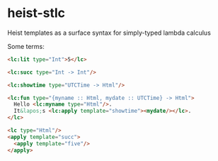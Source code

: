 # heist-stlc

Heist templates as a surface syntax for simply-typed lambda calculus


Some terms:

```html
<lc:lit type="Int">5</lc>
```

```html
<lc:succ type="Int -> Int"/>
```

```html
<lc:showtime type="UTCTime -> Html"/>
```

```html
<lc:fun type="{myname :: Html, mydate :: UTCTime} -> Html">
  Hello <lc:myname type="Html"/>.
  It&lapos;s <lc:apply template="showtime"><mydate/></lc>.
</lc>
```

```html
<lc type="Html"/>
<apply template="succ">
  <apply template="five"/>
</apply>
```
